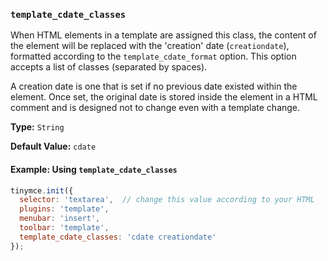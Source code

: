 ### `template_cdate_classes`

When HTML elements in a template are assigned this class, the content of the element will be replaced with the 'creation' date (`creationdate`), formatted according to the `template_cdate_format` option. This option accepts a list of classes (separated by spaces).

A creation date is one that is set if no previous date existed within the element. Once set, the original date is stored inside the element in a HTML comment and is designed not to change even with a template change.

**Type:** `String`

**Default Value:** `cdate`

#### Example: Using `template_cdate_classes`

```js
tinymce.init({
  selector: 'textarea',  // change this value according to your HTML
  plugins: 'template',
  menubar: 'insert',
  toolbar: 'template',
  template_cdate_classes: 'cdate creationdate'
});
```

